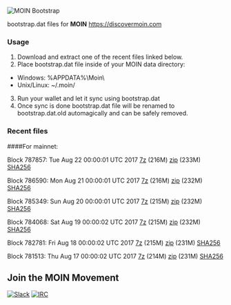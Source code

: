 ![MOIN Bootstrap](https://i.imgur.com/KjM1jMp.jpg)

bootstrap.dat files for **MOIN** https://discovermoin.com

### Usage

1. Download and extract one of the recent files linked below.
2. Place bootstrap.dat file inside of your MOIN data directory:
 - Windows: %APPDATA%\Moin\
 - Unix/Linux: ~/.moin/
3. Run your wallet and let it sync using bootstrap.dat
4. Once sync is done bootstrap.dat file will be renamed to bootstrap.dat.old automagically and can be safely removed.


### Recent files

####For mainnet:

Block 787857: Tue Aug 22 00:00:01 UTC 2017 [7z](https://transfer.sh/1Jzm0/bootstrap.dat.20170822.7z) (216M) [zip](https://transfer.sh/OYDTR/bootstrap.dat.20170822.zip) (233M) [SHA256](https://transfer.sh/KttAv/sha256.txt)

Block 786590: Mon Aug 21 00:00:01 UTC 2017 [7z](https://transfer.sh/oZNZb/bootstrap.dat.20170821.7z) (216M) [zip](https://transfer.sh/GmoG2/bootstrap.dat.20170821.zip) (232M) [SHA256](https://transfer.sh/WmRFV/sha256.txt)

Block 785349: Sun Aug 20 00:00:01 UTC 2017 [7z](https://transfer.sh/16cdbC/bootstrap.dat.20170820.7z) (215M) [zip](https://transfer.sh/45Yyl/bootstrap.dat.20170820.zip) (232M) [SHA256](https://transfer.sh/XahKj/sha256.txt)

Block 784068: Sat Aug 19 00:00:02 UTC 2017 [7z](https://transfer.sh/VyfFw/bootstrap.dat.20170819.7z) (215M) [zip](https://transfer.sh/auTlC/bootstrap.dat.20170819.zip) (232M) [SHA256](https://transfer.sh/bnPsX/sha256.txt)

Block 782781: Fri Aug 18 00:00:02 UTC 2017 [7z](https://transfer.sh/jH4S2/bootstrap.dat.20170818.7z) (215M) [zip](https://transfer.sh/Uz3o0/bootstrap.dat.20170818.zip) (231M) [SHA256](https://transfer.sh/cHsBu/sha256.txt)

Block 781513: Thu Aug 17 00:00:02 UTC 2017 [7z](https://transfer.sh/15uAkH/bootstrap.dat.20170817.7z) (214M) [zip](https://transfer.sh/ro8yt/bootstrap.dat.20170817.zip) (231M) [SHA256](https://transfer.sh/FGvqC/sha256.txt)

## Join the MOIN Movement

[![Slack](https://i.imgur.com/Xy0IEJN.png)](https://discovermoin.herokuapp.com)
[![IRC](http://i.imgur.com/amUnKGQ.png)](https://kiwiirc.com/client/irc.freenode.net/#moin-crypto)
